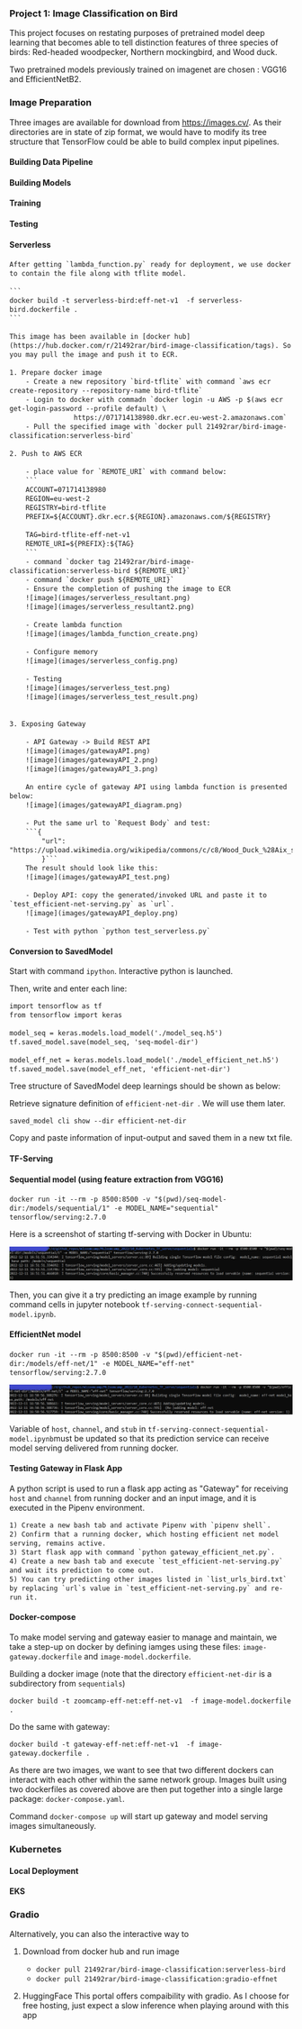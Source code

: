### Project 1: Image Classification on Bird

This project focuses on restating purposes of pretrained model deep learning that becomes able to tell distinction features of three species of birds: Red-headed woodpecker, Northern mockingbird, and Wood duck.

Two pretrained models previously trained on imagenet are chosen : VGG16 and EfficientNetB2.

### Image Preparation

Three images are available for download from https://images.cv/. As their directories are in state of zip format, we would have to modify its tree structure that TensorFlow could be able to build complex input pipelines.

#### Building Data Pipeline



#### Building Models


#### Training


#### Testing

#### Serverless

    After getting `lambda_function.py` ready for deployment, we use docker to contain the file along with tflite model.

    ```
    docker build -t serverless-bird:eff-net-v1  -f serverless-bird.dockerfile .
    ```

    This image has been available in [docker hub](https://hub.docker.com/r/21492rar/bird-image-classification/tags). So you may pull the image and push it to ECR.

    1. Prepare docker image
        - Create a new repository `bird-tflite` with command `aws ecr create-repository --repository-name bird-tflite`
        - Login to docker with commadn `docker login -u AWS -p $(aws ecr get-login-password --profile default) \
                    https://071714138980.dkr.ecr.eu-west-2.amazonaws.com`
        - Pull the specified image with `docker pull 21492rar/bird-image-classification:serverless-bird`

    2. Push to AWS ECR

        - place value for `REMOTE_URI` with command below:
        ```
        ACCOUNT=071714138980
        REGION=eu-west-2
        REGISTRY=bird-tflite
        PREFIX=${ACCOUNT}.dkr.ecr.${REGION}.amazonaws.com/${REGISTRY}

        TAG=bird-tflite-eff-net-v1
        REMOTE_URI=${PREFIX}:${TAG}
        ```
        - command `docker tag 21492rar/bird-image-classification:serverless-bird ${REMOTE_URI}`
        - command `docker push ${REMOTE_URI}`
        - Ensure the completion of pushing the image to ECR
        ![image](images/serverless_resultant.png)
        ![image](images/serverless_resultant2.png)

        - Create lambda function
        ![image](images/lambda_function_create.png)

        - Configure memory
        ![image](images/serverless_config.png)

        - Testing
        ![image](images/serverless_test.png)
        ![image](images/serverless_test_result.png)
        

    3. Exposing Gateway

        - API Gateway -> Build REST API
        ![image](images/gatewayAPI.png)
        ![image](images/gatewayAPI_2.png)
        ![image](images/gatewayAPI_3.png)

        An entire cycle of gateway API using lambda function is presented below:
        ![image](images/gatewayAPI_diagram.png)

        - Put the same url to `Request Body` and test:
        ```{
            "url": "https://upload.wikimedia.org/wikipedia/commons/c/c8/Wood_Duck_%28Aix_sponsa%29.jpg"
            }```
        The result should look like this: 
        ![image](images/gatewayAPI_test.png)

        - Deploy API: copy the generated/invoked URL and paste it to `test_efficient-net-serving.py` as `url`.
        ![image](images/gatewayAPI_deploy.png)

        - Test with python `python test_serverless.py`

#### Conversion to SavedModel

Start with command `ipython`. Interactive python is launched.

Then, write and enter each line:

```
import tensorflow as tf
from tensorflow import keras

model_seq = keras.models.load_model('./model_seq.h5')
tf.saved_model.save(model_seq, 'seq-model-dir')

model_eff_net = keras.models.load_model('./model_efficient_net.h5')
tf.saved_model.save(model_eff_net, 'efficient-net-dir')
```

Tree structure of SavedModel deep learnings should be shown as below:

Retrieve signature definition of `efficient-net-dir `. We will use them later.

```
saved_model cli show --dir efficient-net-dir 
```

Copy and paste information of input-output and saved them in a new txt file.

#### TF-Serving

#### Sequential model (using feature extraction from VGG16)

```
docker run -it --rm -p 8500:8500 -v "$(pwd)/seq-model-dir:/models/sequential/1" -e MODEL_NAME="sequential" tensorflow/serving:2.7.0
```

Here is a screenshot of starting tf-serving with Docker in Ubuntu:

![image](images/run_tf-serving-docker_ubuntu.png)

Then, you can give it a try predicting an image example by running command cells in jupyter notebook `tf-serving-connect-sequential-model.ipynb`.

#### EfficientNet model

```
docker run -it --rm -p 8500:8500 -v "$(pwd)/efficient-net-dir:/models/eff-net/1" -e MODEL_NAME="eff-net" tensorflow/serving:2.7.0
```

![image](images/run_tf-serving-docker-eff-net_ubuntu.png)

Variable of `host`, `channel`, and `stub` in `tf-serving-connect-sequential-model.ipynb`must be updated so that its prediction service can receive model serving delivered from running docker.

#### Testing Gateway in Flask App

A python script is used to run a flask app acting as "Gateway" for receiving `host` and `channel` from running docker and an input image, and it is executed in the Pipenv environment.

    1) Create a new bash tab and activate Pipenv with `pipenv shell`.
    2) Confirm that a running docker, which hosting efficient net model serving, remains active.
    3) Start flask app with command `python gateway_efficient_net.py`. 
    4) Create a new bash tab and execute `test_efficient-net-serving.py` and wait its prediction to come out.
    5) You can try predicting other images listed in `list_urls_bird.txt` by replacing `url`s value in `test_efficient-net-serving.py` and re-run it.

#### Docker-compose

To make model serving and gateway easier to manage and maintain, we take a step-up on docker by defining iamges using these files: `image-gateway.dockerfile` and `image-model.dockerfile`. 

Building a docker image (note that the directory `efficient-net-dir` is a subdirectory from `sequentials`)

```
docker build -t zoomcamp-eff-net:eff-net-v1  -f image-model.dockerfile .
```

Do the same with gateway:

```
docker build -t gateway-eff-net:eff-net-v1  -f image-gateway.dockerfile .
```

As there are two images, we want to see that two different dockers can interact with each other within the same network group. Images built using two dockerfiles as covered above are then put together into a single large package: `docker-compose.yaml`.

Command `docker-compose up` will start up gateway and model serving images simultaneously.


### Kubernetes

#### Local Deployment


#### EKS



### Gradio

Alternatively, you can also the interactive way to 

1) Download from docker hub and run image

    - `docker pull 21492rar/bird-image-classification:serverless-bird`
    - `docker pull 21492rar/bird-image-classification:gradio-effnet`

2) HuggingFace
This portal offers compaibility with gradio. As I choose for free hosting, just expect a slow inference when playing around with this app